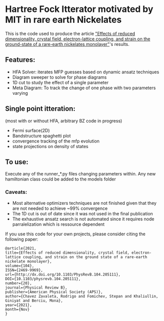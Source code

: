 # Hartree Fock Itterator motivated by MIT in rare earth Nickelates

This is the code used to produce the article ["Effects of reduced dimensionality, crystal field, electron-lattice coupling, and strain on the ground-state of a rare-earth nickelates monolayer"](https://arxiv.org/abs/2106.12644)'s results.

## Features:
- HFA Solver: iterates MFP guesses based on dynamic ansatz techniques
- Diagram sweeper to solve for phase diagrams
- 1D cut to study the effect of a single parameter
- Meta Diagram: To track the change of one phase with two parameters varying

## Single point itteration:
(most with or without HFA, arbitrary BZ code in progress)
- Fermi surface(2D)
- Bandstructure spaghetti plot
- convergence tracking of the mfp evolution
- state projections on density of states

## To use:
Execute any of the runner_*.py files changing parameters within. Any new hamiltonian class could be added to the models folder

### Caveats:
- Most alternative optimizers techniques are not finished given that they are not needed to achieve ~99% convergence
- The 1D cut is out of date since it was not used in the final publication
- The exhaustive ansatz search is not automated since it requires node parralelization which is ressource dependent


If you use this code for your own projects, please consider citing the following paper:

```
@article{2021,
title={Effects of reduced dimensionality, crystal field, electron-lattice coupling, and strain on the ground state of a rare-earth nickelate monolayer},
volume={104},
ISSN={2469-9969},
url={http://dx.doi.org/10.1103/PhysRevB.104.205111},
DOI={10.1103/physrevb.104.205111},
number={20},
journal={Physical Review B},
publisher={American Physical Society (APS)},
author={Chavez Zavaleta, Rodrigo and Fomichev, Stepan and Khaliullin, Giniyat and Berciu, Mona},
year={2021},
month={Nov}
}
```

